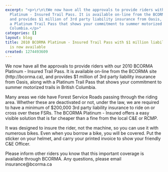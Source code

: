 ```yaml
---
excerpt: "<p>\r\n\tWe now have all the approvals to provide riders with our 2010 BCORMA
  Platinum - Insured Trail Pass. It is available on-line from the BCORMA site (http://bcorma.ca),
  and provides $1 million of 3rd party liability insurance from Oasis, along with
  a Platinum Trail Pass that shows your commitment to summer motorized trails in British
  Columbia.</p>"
categories: []
layout: blog
title: 2010 BCORMA Platinum - Insured Trail Pass with $1 million liability insurance
  is now available
created: 1274493609
---
```

<p>
	We now have all the approvals to provide riders with our 2010 BCORMA Platinum - Insured Trail Pass. It is available on-line from the BCORMA site (http://bcorma.ca), and provides $1 million of 3rd party liability insurance from Oasis, along with a Platinum Trail Pass that shows your commitment to summer motorized trails in British Columbia.</p>
<p>
	Many areas we ride have Forest Service Roads passing through the riding area. Whether these are deactivated or not, under the law, we are required to have a minimum of $200,000 3rd party liability insurance to ride on or cross over these FSRs. The BCORMA Platinum - Insured offers a easy visible solution that is far cheaper than a fine from the local C&amp;E or RCMP.</p>
<p>
	It was designed to insure the rider, not the machine, so you can use it with numerous bikes. Even when you borrow a bike, you will be covered. Put the sticker on your helmet, and carry your printed invoice to show your friendly C&amp;E Officer.</p>
<p>
	Please inform other riders you know that this important coverage is available through BCORMA. Any questions, please email insurance@bcorma.ca</p>
